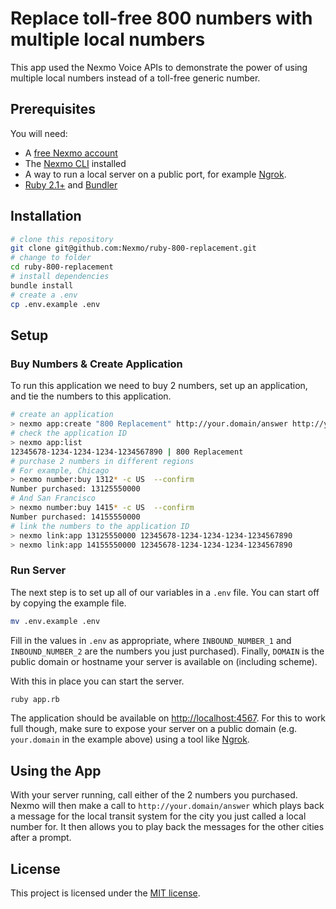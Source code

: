 # Replace toll-free 800 numbers with multiple local numbers

This app used the Nexmo Voice APIs to demonstrate the power of using multiple local numbers instead of a toll-free generic number.

## Prerequisites

You will need:

* A [free Nexmo account](https://dashboard.nexmo.com/sign-up)
* The [Nexmo CLI](https://github.com/Nexmo/nexmo-cli) installed
* A way to run a local server on a public port, for example [Ngrok](https://ngrok.com/).
* [Ruby 2.1+](https://www.ruby-lang.org/) and [Bundler](http://bundler.io/)


## Installation

```sh
# clone this repository
git clone git@github.com:Nexmo/ruby-800-replacement.git
# change to folder
cd ruby-800-replacement
# install dependencies
bundle install
# create a .env
cp .env.example .env
```

## Setup

### Buy Numbers & Create Application

To run this application we need to buy 2 numbers, set up an application, and tie the numbers to this application.

```sh
# create an application
> nexmo app:create "800 Replacement" http://your.domain/answer http://your.domain/event --type voice --keyfile app.key
# check the application ID
> nexmo app:list
12345678-1234-1234-1234-1234567890 | 800 Replacement
# purchase 2 numbers in different regions
# For example, Chicago
> nexmo number:buy 1312* -c US  --confirm
Number purchased: 13125550000
# And San Francisco
> nexmo number:buy 1415* -c US  --confirm
Number purchased: 14155550000
# link the numbers to the application ID
> nexmo link:app 13125550000 12345678-1234-1234-1234-1234567890
> nexmo link:app 14155550000 12345678-1234-1234-1234-1234567890
```

### Run Server

The next step is to set up all of our variables in a `.env` file. You can start off by copying the example file.

```sh
mv .env.example .env
```

Fill in the values in `.env` as appropriate, where `INBOUND_NUMBER_1` and `INBOUND_NUMBER_2` are the numbers you just purchased). Finally, `DOMAIN` is the public domain or hostname your server is available on (including scheme).

With this in place you can start the server.

```sh
ruby app.rb
```

The application should be available on <http://localhost:4567>. For this to work full though, make sure to expose your server on a public domain (e.g. `your.domain` in the example above) using a tool like [Ngrok](https://ngrok.com/).

## Using the App

With your server running, call either of the 2 numbers you purchased. Nexmo will then make a call to `http://your.domain/answer` which plays back a message for the local transit system for the city you just called a local number for. It then allows you to play back the messages for the other cities after a prompt.

## License

This project is licensed under the [MIT license](LICENSE).
